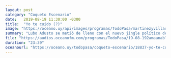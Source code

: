 ```yaml
---
layout: post
category: "Coqueto Escenario"
date:   2019-08-19 11:30:00 -0300
title:  "Yo te cuido (?)"
image: "https://oceano.uy/api/images/programas/TodoPasa/martinezyvillar.PNG"
summary: "Lubo Adusto se metió de lleno con el nuevo jingle político del Frente Amplio. Lo desmenuzó y analizó semióticamente, normal para él. Pero se animó y fue más allá, pasando la pista del reverso, y encontró un mensaje críptico. De yapa, mil noticias insólitas."
file: "https://audios.oceanofm.com/programas/TodoPasa/19-08-192amaanabloque5Coquetoescenario.mp3"
duration: "23:39"
oceanourl: "https://oceano.uy/todopasa/coqueto-escenario/18837-yo-te-cuido-"
---
```


